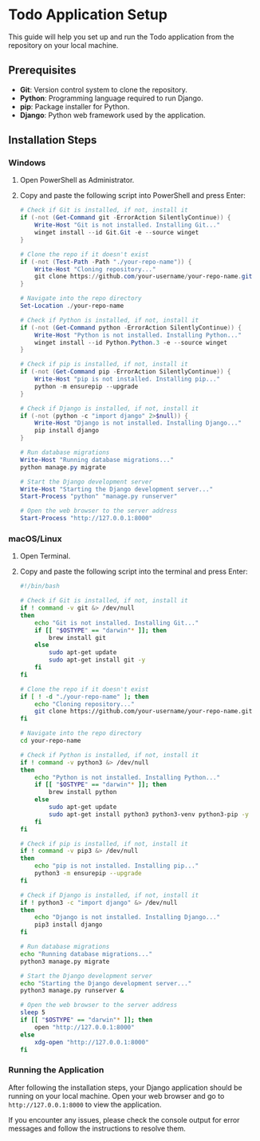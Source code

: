 # Todo Application Setup

This guide will help you set up and run the Todo application from the repository on your local machine.

## Prerequisites

- **Git**: Version control system to clone the repository.
- **Python**: Programming language required to run Django.
- **pip**: Package installer for Python.
- **Django**: Python web framework used by the application.

## Installation Steps

### Windows

1. Open PowerShell as Administrator.
2. Copy and paste the following script into PowerShell and press Enter:

    ```powershell
    # Check if Git is installed, if not, install it
    if (-not (Get-Command git -ErrorAction SilentlyContinue)) {
        Write-Host "Git is not installed. Installing Git..."
        winget install --id Git.Git -e --source winget
    }

    # Clone the repo if it doesn't exist
    if (-not (Test-Path -Path "./your-repo-name")) {
        Write-Host "Cloning repository..."
        git clone https://github.com/your-username/your-repo-name.git
    }

    # Navigate into the repo directory
    Set-Location ./your-repo-name

    # Check if Python is installed, if not, install it
    if (-not (Get-Command python -ErrorAction SilentlyContinue)) {
        Write-Host "Python is not installed. Installing Python..."
        winget install --id Python.Python.3 -e --source winget
    }

    # Check if pip is installed, if not, install it
    if (-not (Get-Command pip -ErrorAction SilentlyContinue)) {
        Write-Host "pip is not installed. Installing pip..."
        python -m ensurepip --upgrade
    }

    # Check if Django is installed, if not, install it
    if (-not (python -c "import django" 2>$null)) {
        Write-Host "Django is not installed. Installing Django..."
        pip install django
    }

    # Run database migrations
    Write-Host "Running database migrations..."
    python manage.py migrate

    # Start the Django development server
    Write-Host "Starting the Django development server..."
    Start-Process "python" "manage.py runserver"

    # Open the web browser to the server address
    Start-Process "http://127.0.0.1:8000"
    ```

### macOS/Linux

1. Open Terminal.
2. Copy and paste the following script into the terminal and press Enter:

    ```bash
    #!/bin/bash

    # Check if Git is installed, if not, install it
    if ! command -v git &> /dev/null
    then
        echo "Git is not installed. Installing Git..."
        if [[ "$OSTYPE" == "darwin"* ]]; then
            brew install git
        else
            sudo apt-get update
            sudo apt-get install git -y
        fi
    fi

    # Clone the repo if it doesn't exist
    if [ ! -d "./your-repo-name" ]; then
        echo "Cloning repository..."
        git clone https://github.com/your-username/your-repo-name.git
    fi

    # Navigate into the repo directory
    cd your-repo-name

    # Check if Python is installed, if not, install it
    if ! command -v python3 &> /dev/null
    then
        echo "Python is not installed. Installing Python..."
        if [[ "$OSTYPE" == "darwin"* ]]; then
            brew install python
        else
            sudo apt-get update
            sudo apt-get install python3 python3-venv python3-pip -y
        fi
    fi

    # Check if pip is installed, if not, install it
    if ! command -v pip3 &> /dev/null
    then
        echo "pip is not installed. Installing pip..."
        python3 -m ensurepip --upgrade
    fi

    # Check if Django is installed, if not, install it
    if ! python3 -c "import django" &> /dev/null
    then
        echo "Django is not installed. Installing Django..."
        pip3 install django
    fi

    # Run database migrations
    echo "Running database migrations..."
    python3 manage.py migrate

    # Start the Django development server
    echo "Starting the Django development server..."
    python3 manage.py runserver &

    # Open the web browser to the server address
    sleep 5
    if [[ "$OSTYPE" == "darwin"* ]]; then
        open "http://127.0.0.1:8000"
    else
        xdg-open "http://127.0.0.1:8000"
    fi
    ```

### Running the Application

After following the installation steps, your Django application should be running on your local machine. Open your web browser and go to `http://127.0.0.1:8000` to view the application.

If you encounter any issues, please check the console output for error messages and follow the instructions to resolve them.

